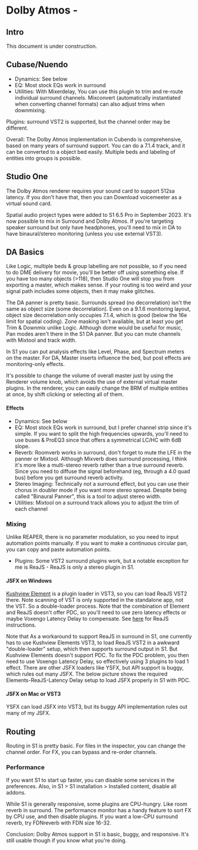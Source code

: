 # Dolby Atmos - 

## Intro

This document is under construction.


## Cubase/Nuendo
- Dynamics: See below
- EQ: Most stock EQs work in surround
- Utilities: With Mixerdelay, You can use this plugin to trim and re-route individual surround channels. Mixconvert (automatically instantiated when converting channel formats) can also adjust trims when downmixing.

Plugins: surround VST2 is supported, but the channel order may be different.

Overall: The Dolby Atmos implementation in Cubendo is comprehensive, based on many years of surround support. You can do a 7.1.4 track, and it can be converted to a object bed easily. Multiple beds and labeling of entities into groups is possible.


## Studio One

The Dolby Atmos renderer requires your sound card to support 512sa latency. If you don't have that, then you can Download voicemeeter as a virtual sound card.

Spatial audio project types were added to S1 6.5 Pro in September 2023. It's now possible to mix in Surround and Dolby Atmos. If you're targeting speaker surround but only have headphones, you'll need to mix in DA to have binaural/stereo monitoring (unless you use external VST3).

## DA Basics

Like Logic, multiple beds & group labelling are not possible, so if you need to do DME delivery for movie, you'll be better off using something else. If you have too many objects (>118), then Studio One will stop you from exporting a master, which makes sense. If your routing is too weird and your signal path includes some objects, then it may make glitches.

The DA panner is pretty basic. Surrounds spread (no decorrelation) isn't the same as object size (some decorrelation).  Even on a 9.1.6 monitoring layout, object size decorrelation only occupies 7.1.4, which is good (below the 16e limit for spatial coding). Zone masking isn't available, but at least you get Trim & Downmix unlike Logic. Although dome would be useful for music, Pan modes aren't there in the S1 DA panner. But you can mute channels with Mixtool and track width.

In S1 you can put analysis effects like Level, Phase, and Spectrum meters on the master. For DA, Master inserts influence the bed, but post effects are monitoring-only effects.

It's possible to change the volume of overall master just by using the Renderer volume knob, which avoids the use of external virtual master plugins. In the renderer, you can easily change the BRM of multiple entities at once, by shift clicking or selecting all of them.



#### Effects

- Dynamics: See below
- EQ: Most stock EQs work in surround, but I prefer channel strip since it's simple. If you want to split the high frequencies upwards, you'll need to use buses & ProEQ3 since that offers a symmetrical LC/HC with 6dB slope.
- Reverb: Roomverb works in surround, don't forget to mute the LFE in the panner or Mixtool. Although Mixverb does surround processing, I think it's more like a multi-stereo reverb rather than a true surround reverb. Since you need to diffuse the signal beforehand (eg, through a 4.0 quad bus) before you get surround reverb activity.
- Stereo Imaging: Technically not a surround effect, but you can use their chorus in doubler mode if you want more stereo spread.  Despite being called "Binaural Panner", this is a tool to adjust stereo width.
- Utilities: Mixtool on a surround track allows you to adjust the trim of each channel


### Mixing

Unlike REAPER, there is no parameter modulation, so you need to input automation points manually. If you want to make a continuous circular pan, you can copy and paste automation points.

- Plugins: Some VST2 surround plugins work, but a notable exception for me is ReaJS - ReaJS is only a stereo plugin in S1.

#### JSFX on Windows

[Kushview Element](https://github.com/kushview/element/releases/tag/0.46.6) is a plugin loader in VST3, so you can load ReaJS VST2 there. Note scanning of VST is only supported in the standalone app, not the VST. So a double-loader process. Note that the combination of Element and ReaJS doesn't offer PDC, so you'll need to use zero latency effects or maybe Voxengo Latency Delay to compensate. See [here](https://github.com/junh1024/Reaper-Surround/blob/master/README.md#vst-compatibility)  for ReaJS instructions.

Note that As a workaround to support ReaJS in surround in S1, one currently has to use Kushview Elements VST3, to load ReaJS VST2 in a awkward "double-loader" setup, which then supports surround output in S1. But Kushview Elements doesn't support PDC. To fix the PDC problem, you then need to use Voxengo Latency Delay, so effectively using 3 plugins to load 1 effect. There are other JSFX loaders like YSFX, but API support is buggy, which rules out many JSFX. The below picture shows the required Elements-ReaJS-Latency Delay setup to load JSFX properly in S1 with PDC.

#### JSFX on Mac or VST3
YSFX can load JSFX into VST3, but its buggy API implementation rules out many of my JSFX.

## Routing
Routing in S1 is pretty basic. For files in the inspector, you can change the channel order. For FX, you can bypass and re-order channels.

### Performance

If you want S1 to start up faster, you can disable some services in the preferences. Also, in S1 > S1 installation > Installed content, disable all addons.

While S1 is generally responsive, some plugins are CPU-hungry. Like room reverb in surround. The performance monitor has a handy feature to sort FX by CPU use, and then disable plugins. If you want a low-CPU surround reverb, try FDNreverb with FDN size 16-32.

Conclusion: Dolby Atmos support in S1 is basic, buggy, and responsive. It's still usable though if you know what you're doing.

